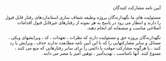 <div dir="rtl">

آیین نامه مشارکت کنندگان

مسئولیت های ما
نگهدارندگان پروژه وظیفه شفاف سازی استانداردهای رفتار قابل قبول را دارند و انتظار می رود در پاسخ به هر نمونه از رفتارهای غیرقابل قبول اقدامات اصلاحی مناسب و منصفانه ای انجام دهند.

نگهدارندگان پروژه حق و مسئولیت دارند که نظرات ، تعهدات ، کد ، ویرایشهای ویکی ، مسائل و سایر مشارکتهایی را که با این آیین نامه مطابقت ندارند حذف ، ویرایش یا رد کنند ، یا هرگونه مشارکت موقت یا دائمی را برای سایر رفتارهایی که منع می کنند ، ممنوع کنند. آنها نامناسب ، تهدیدآمیز ، توهین آمیز یا مضر می دانند.
